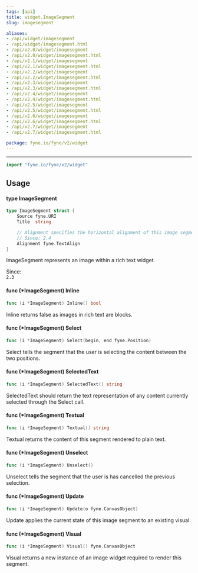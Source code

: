 ```yaml
---
tags: [api]
title: widget.ImageSegment
slug: imagesegment

aliases:
- /api/widget/imagesegment
- /api/widget/imagesegment.html
- /api/v2.0/widget/imagesegment
- /api/v2.0/widget/imagesegment.html
- /api/v2.1/widget/imagesegment
- /api/v2.1/widget/imagesegment.html
- /api/v2.2/widget/imagesegment
- /api/v2.2/widget/imagesegment.html
- /api/v2.3/widget/imagesegment
- /api/v2.3/widget/imagesegment.html
- /api/v2.4/widget/imagesegment
- /api/v2.4/widget/imagesegment.html
- /api/v2.5/widget/imagesegment
- /api/v2.5/widget/imagesegment.html
- /api/v2.6/widget/imagesegment
- /api/v2.6/widget/imagesegment.html
- /api/v2.7/widget/imagesegment
- /api/v2.7/widget/imagesegment.html

package: fyne.io/fyne/v2/widget
---
```



---
```go
import "fyne.io/fyne/v2/widget"
```

## Usage

#### type ImageSegment

```go
type ImageSegment struct {
	Source fyne.URI
	Title  string

	// Alignment specifies the horizontal alignment of this image segment
	// Since: 2.4
	Alignment fyne.TextAlign
}
```

ImageSegment represents an image within a rich text widget.


<div class="since">Since: <code>
2.3</code></div>

#### func (*ImageSegment) Inline

```go
func (i *ImageSegment) Inline() bool
```
Inline returns false as images in rich text are blocks.

#### func (*ImageSegment) Select

```go
func (i *ImageSegment) Select(begin, end fyne.Position)
```
Select tells the segment that the user is selecting the content between the two positions.

#### func (*ImageSegment) SelectedText

```go
func (i *ImageSegment) SelectedText() string
```
SelectedText should return the text representation of any content currently selected through the Select call.

#### func (*ImageSegment) Textual

```go
func (i *ImageSegment) Textual() string
```
Textual returns the content of this segment rendered to plain text.

#### func (*ImageSegment) Unselect

```go
func (i *ImageSegment) Unselect()
```
Unselect tells the segment that the user is has cancelled the previous selection.

#### func (*ImageSegment) Update

```go
func (i *ImageSegment) Update(o fyne.CanvasObject)
```
Update applies the current state of this image segment to an existing visual.

#### func (*ImageSegment) Visual

```go
func (i *ImageSegment) Visual() fyne.CanvasObject
```
Visual returns a new instance of an image widget required to render this segment.
